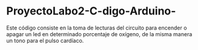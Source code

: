 # ProyectoLabo2-C-digo-Arduino-
Este código consiste en la toma de lecturas del circuito para encender o apagar un led en determinado porcentaje de oxígeno, de la misma manera un tono para el pulso cardíaco.
